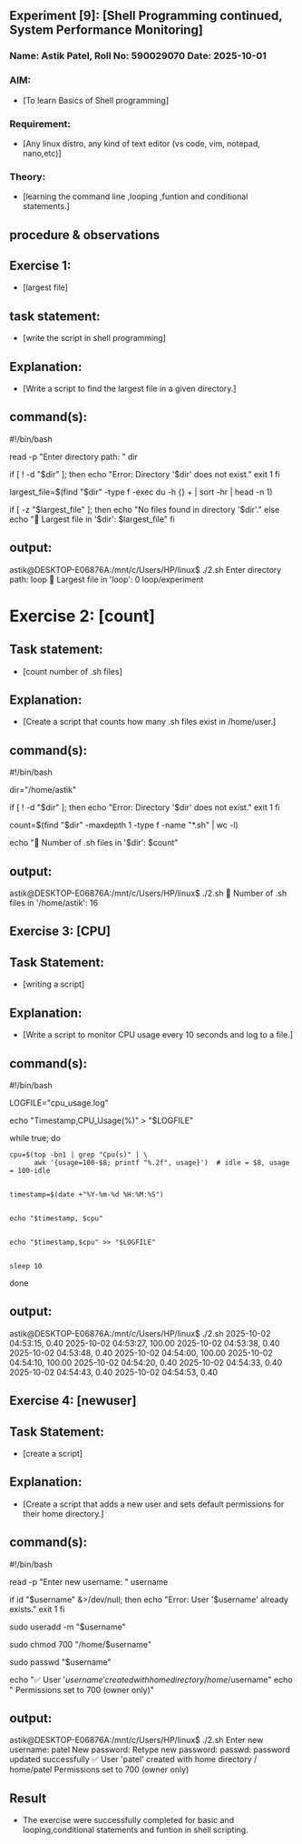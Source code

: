 ## Experiment [9]: [Shell Programming continued, System Performance Monitoring]
### Name: Astik Patel, Roll No: 590029070 Date: 2025-10-01

### AIM:
* [To learn Basics of Shell programming]

### Requirement:
* [Any linux distro, any kind of text editor (vs code, vim, notepad, nano,etc)]

### Theory:
* [learning the command line ,looping ,funtion and conditional statements.]

## procedure & observations

## Exercise 1:
* [largest file]

## task statement: 
* [write the script in shell programming]

## Explanation: 
* [Write a script to find the largest file in a given directory.]

## command(s):
#!/bin/bash


read -p "Enter directory path: " dir


if [ ! -d "$dir" ]; then
    echo "Error: Directory '$dir' does not exist."
    exit 1
fi


largest_file=$(find "$dir" -type f -exec du -h {} + | sort -hr | head -n 1)

if [ -z "$largest_file" ]; then
    echo "No files found in directory '$dir'."
else
    echo "📂 Largest file in '$dir': $largest_file"
fi

## output:
astik@DESKTOP-E06876A:/mnt/c/Users/HP/linux$ ./2.sh
Enter directory path: loop
📂 Largest file in 'loop': 0    loop/experiment

# Exercise 2: [count]

## Task statement:
* [count number of .sh files]

## Explanation:
* [Create a script that counts how many .sh files exist in /home/user.]

## command(s):
#!/bin/bash

dir="/home/astik"


if [ ! -d "$dir" ]; then
    echo "Error: Directory '$dir' does not exist."
    exit 1
fi


count=$(find "$dir" -maxdepth 1 -type f -name "*.sh" | wc -l)

echo "📄 Number of .sh files in '$dir': $count"

## output:
astik@DESKTOP-E06876A:/mnt/c/Users/HP/linux$ ./2.sh
📄 Number of .sh files in '/home/astik': 16

## Exercise 3: [CPU]

## Task Statement:
* [writing a script]

## Explanation:
* [Write a script to monitor CPU usage every 10 seconds and log to a file.]


## command(s):
#!/bin/bash

LOGFILE="cpu_usage.log"


echo "Timestamp,CPU_Usage(%)" > "$LOGFILE"


while true; do
    
    cpu=$(top -bn1 | grep "Cpu(s)" | \
          awk '{usage=100-$8; printf "%.2f", usage}')  # idle = $8, usage = 100-idle
    
    
    timestamp=$(date +"%Y-%m-%d %H:%M:%S")
    
    
    echo "$timestamp, $cpu"
    
   
    echo "$timestamp,$cpu" >> "$LOGFILE"
    
   
    sleep 10
done

## output:
astik@DESKTOP-E06876A:/mnt/c/Users/HP/linux$ ./2.sh
2025-10-02 04:53:15, 0.40
2025-10-02 04:53:27, 100.00
2025-10-02 04:53:38, 0.40
2025-10-02 04:53:48, 0.40
2025-10-02 04:54:00, 100.00
2025-10-02 04:54:10, 100.00
2025-10-02 04:54:20, 0.40
2025-10-02 04:54:33, 0.40
2025-10-02 04:54:43, 0.40
2025-10-02 04:54:53, 0.40

## Exercise 4: [newuser]

## Task Statement:
* [create a script]

## Explanation:
* [Create a script that adds a new user and sets default permissions for their home directory.]

## command(s):
#!/bin/bash

read -p "Enter new username: " username


if id "$username" &>/dev/null; then
    echo "Error: User '$username' already exists."
    exit 1
fi


sudo useradd -m "$username"


sudo chmod 700 "/home/$username"


sudo passwd "$username"

echo "✅ User '$username' created with home directory /home/$username"
echo "   Permissions set to 700 (owner only)"

## output:
astik@DESKTOP-E06876A:/mnt/c/Users/HP/linux$ ./2.sh
Enter new username: patel
New password: 
Retype new password:
passwd: password updated successfully
✅ User 'patel' created with home directory /
home/patel
   Permissions set to 700 (owner only) 

 ## Result
 * The exercise were successfully completed for basic and looping,conditional statements and funtion in shell scripting.
